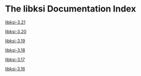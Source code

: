 The libksi Documentation Index
==============================
[libksi-3.21](http://guardtime.github.io/libksi/3.21)

[libksi-3.20](http://guardtime.github.io/libksi/3.20)

[libksi-3.19](http://guardtime.github.io/libksi/3.19)

[libksi-3.18](http://guardtime.github.io/libksi/3.18)

[libksi-3.17](http://guardtime.github.io/libksi/3.17)

[libksi-3.16](http://guardtime.github.io/libksi/3.16)

